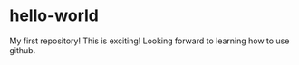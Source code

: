 # hello-world
My first repository!
This is exciting!  Looking forward to learning how to use github.
